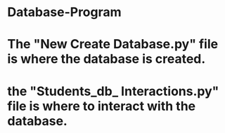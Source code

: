 # Database-Program

# The "New Create Database.py" file is where the database is created.
# the "Students_db_ Interactions.py" file is where to interact with the database.
